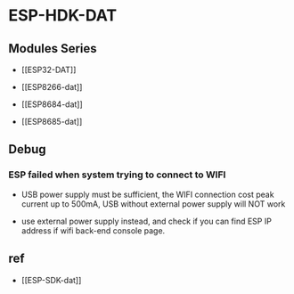 
# ESP-HDK-DAT

## Modules Series 

- [[ESP32-DAT]] 

- [[ESP8266-dat]]

- [[ESP8684-dat]]

- [[ESP8685-dat]]


## Debug 

### ESP failed when system trying to connect to WIFI

- USB power supply must be sufficient, the WIFI connection cost peak current up to 500mA, USB without external power supply will NOT work

- use external power supply instead, and check if you can find ESP IP address if wifi back-end console page. 



## ref 

- [[ESP-SDK-dat]]